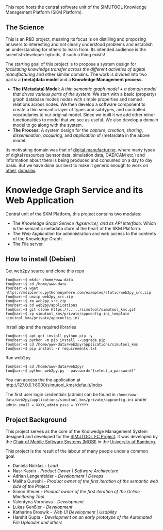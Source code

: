 This repo hosts the central software unit of the SIMUTOOL Knowledge Management Platform (SKM Platform).

## The Science

This is an R&D project, meaning its focus is on distilling and proposing answers to interesting and not clearly understood problems and establish an understanding for others to learn from. Its intended audience is the scientist-developer hybrids, if such a thing exists!

The starting goal of this project is to propose a system design for *facilitating knowledge transfer across the different activities of digital manufacturing* and other similar domains. The work is divided into two parts: a  **(meta)data model** and a **Knowledge Management process**.

*  **The (Metadata) Model**: *A thin semantic graph model + a domain model that drives various parts of the system*. We start with a basic (property) graph database model; nodes with simple properties and named relations across nodes. We then develop a software component to create a thin semantic layer of types and subtypes, and controlled vocabularies to our original model. Since we built it we add other minor functionalities to model that we see as useful. We also develop a domain model to go along with the system.
*  **The Process**: A system design for the *capture*, *creation*, *sharing*, *dissemination*, *acquiring*, and *application* of (meta)data in the above model.

Its motivating domain was that of [digital manufacturing](https://cordis.europa.eu/project/rcn/198371), where many types of digital resources (sensor data, simulation data, CAD/CAM etc.) and information about them is being produced and consumed on a day to day basis. But we have done our best to make it generic enough to work on [other](https://www.uni-bamberg.de/en/mobi/research/futureiot/), [domains](https://www.uni-bamberg.de/mobi/forschung/living-lab-bamberg/informationen-zur-datenerhebung/).

 
# Knowledge  Graph Service and its Web Application

Central unit of the SKM Platform, this project contains two modules:

* The *Knowledge Graph Service (kgservice), and its API interface*: Which is the semantic metadata store at the heart of the SKM Platform.
* The *Web Application* for administration and web access to the contents of the Knowledge Graph. 
* The File server.


## How to install (Debian)

Get web2py source and clone this repo

```shell
foo@bar:~$ mkdir /home/www-data
foo@bar:~$ cd /home/www-data
foo@bar:~$ wget https://mdipierro.pythonanywhere.com/examples/static/web2py_src.zip
foo@bar:~$ unzip web2py_src.zip
foo@bar:~$ rm web2py_src.zip
foo@bar:~$ cd web2py/applications
foo@bar:~$ git clone https://...../simutool/simutool_kms.git
foo@bar:~$ cp simutool_kms/private/appconfig.ini_template  simutool_kms/private/appconfig.ini 
```

Install pip and the required libraries

```shell
foo@bar:~$ apt-get install python-pip -y
foo@bar:~$ python -m pip install --upgrade pip
foo@bar:~$ cd /home/www-data/web2py/applications/simutool_kms
foo@bar:~$ pip install -r requirements.txt
```

Run web2py

```shell
foo@bar:~$ cd /home/www-data/web2py/
foo@bar:~$ python web2py.py --password="[select_a_password]"
```

You can access the the application at http://127.0.0.1:8000/simutool_kms/default/index

The first user login credentials (admin) can be found in `/home/www-data/web2py/applications/simutool_kms/private/appconfig.ini` under `admin_email = XXXX`, `admin_pass = YYYYYY`


## Project Background

This project serves as the core of the Knolwedge Management System designed and developed for the [SIMUTOOL EC Project](https://cordis.europa.eu/project/rcn/198371). It was developed by the [Chair of Mobile Software Systems (MOBI)](https://www.uni-bamberg.de/en/mobi/) in the [University of Bamberg](https://www.uni-bamberg.de). 

This project is the result of the labour of many people under a common goal:

* Daniela Nicklas - *Lead*
* Nasr Kasrin - *Product Owner | Software Architecture*
* Adrian Lengenfelder - *Development | Devops*
* Maliha Qureshi - *Product owner of the first iteration of the semantic web side of the Project*
* Simon Steuer - *Product owner of the first iteration of the Online Monitoring Tool*
* Valentyna Voronova - *Development*
* Lukas Genßler - *Development*
* Katharina Broswik - *Web UI Development | Usability*
* Harshit Gupta - *Development on an early prototype of the Automated File Uploader and others*
